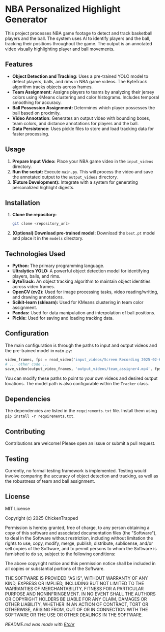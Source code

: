 # NBA Personalized Highlight Generator

This project processes NBA game footage to detect and track basketball players and the ball.  The system uses AI to identify players and the ball, tracking their positions throughout the game. The output is an annotated video visually highlighting player and ball movements.


## Features

* **Object Detection and Tracking:** Uses a pre-trained YOLO model to detect players, balls, and rims in NBA game videos.  The ByteTrack algorithm tracks objects across frames.
* **Team Assignment:** Assigns players to teams by analyzing their jersey colors using KMeans clustering and color histograms. Includes temporal smoothing for accuracy.
* **Ball Possession Assignment:** Determines which player possesses the ball based on proximity.
* **Video Annotation:**  Generates an output video with bounding boxes, team colors, and distance annotations for players and the ball.
* **Data Persistence:** Uses pickle files to store and load tracking data for faster processing.



## Usage

1.  **Prepare Input Video:** Place your NBA game video in the `input_videos` directory.
2.  **Run the script:** Execute `main.py`.  This will process the video and save the annotated output to the `output_videos` directory.
3.  **(Future Development):**  Integrate with a system for generating personalized highlight digests.


## Installation

1.  **Clone the repository:**
    ```bash
    git clone <repository_url>
    ```
2.  **(Optional) Download pre-trained model:** Download the `best.pt` model and place it in the `models` directory.


## Technologies Used

* **Python:** The primary programming language.
* **Ultralytics YOLO:**  A powerful object detection model for identifying players, balls, and rims.
* **ByteTrack:**  An object tracking algorithm to maintain object identities across video frames.
* **OpenCV (cv2):**  Used for image processing tasks, video reading/writing, and drawing annotations.
* **Scikit-learn (sklearn):** Used for KMeans clustering in team color assignment.
* **Pandas:** Used for data manipulation and interpolation of ball positions.
* **Pickle:** Used for saving and loading tracking data.


## Configuration

The main configuration is through the paths to input and output videos and the pre-trained model in `main.py`:

```python
video_frames, fps = read_video('input_videos/Screen Recording 2025-02-08 at 00.10.37.mov')
# ... other code ...
save_video(output_video_frames, 'output_videos/team_assigner4.mp4', fps=fps)
```

You can modify these paths to point to your own videos and desired output locations.  The model path is also configurable within the `Tracker` class.


## Dependencies

The dependencies are listed in the `requirements.txt` file.  Install them using `pip install -r requirements.txt`.


## Contributing

Contributions are welcome! Please open an issue or submit a pull request.


## Testing

Currently, no formal testing framework is implemented.  Testing would involve comparing the accuracy of object detection and tracking, as well as the robustness of team and ball assignment.


## License

MIT License

Copyright (c) 2025 ChickenTrapped

Permission is hereby granted, free of charge, to any person obtaining a copy
of this software and associated documentation files (the "Software"), to deal
in the Software without restriction, including without limitation the rights
to use, copy, modify, merge, publish, distribute, sublicense, and/or sell
copies of the Software, and to permit persons to whom the Software is
furnished to do so, subject to the following conditions:

The above copyright notice and this permission notice shall be included in all
copies or substantial portions of the Software.

THE SOFTWARE IS PROVIDED "AS IS", WITHOUT WARRANTY OF ANY KIND, EXPRESS OR
IMPLIED, INCLUDING BUT NOT LIMITED TO THE WARRANTIES OF MERCHANTABILITY,
FITNESS FOR A PARTICULAR PURPOSE AND NONINFRINGEMENT. IN NO EVENT SHALL THE
AUTHORS OR COPYRIGHT HOLDERS BE LIABLE FOR ANY CLAIM, DAMAGES OR OTHER
LIABILITY, WHETHER IN AN ACTION OF CONTRACT, TORT OR OTHERWISE, ARISING FROM,
OUT OF OR IN CONNECTION WITH THE SOFTWARE OR THE USE OR OTHER DEALINGS IN THE
SOFTWARE.



*README.md was made with [Etchr](https://etchr.dev)*

